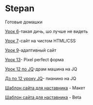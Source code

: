 

# Stepan
Готовые домашки

[Урок 6](https://stepahaha.github.io/homework_6/index.html "Mini-shit")-такая дичь, шо лучше не видеть

[Урок 7](https://stepahaha.github.io/homework-7/index.html "HTML/CSS")-сайт на чистом HTML/CSS


[Урок 9](https://stepahaha.github.io/Homework_9/index.html "BS3")-адаптивный сайт

[Урок 13](https://Stepahaha.github.io/homework_13/index.html "Pixel")- Pixel perfect форма



[Урок 12 по JQ](https://Stepahaha.github.io/src/index.html "Drum-machine")-драм машина на JQ

[Дз по 12 уроку JQ](https://Stepahaha.github.io/пианино/src/index.html "piano")- пианино на JQ

[Шаблон сайта для наставника](https://Stepahaha/Stepahaha.github.io/blob/master/For_Teacher/src/index.html "template") - Макет

[Шаблон сайта для наставника](https://Stepahaha.github.io/Nastysha_Candy/src/index.html "Nastysha_Candy") - Beta
